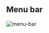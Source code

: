 ## Menu bar

![menu-bar](https://user-images.githubusercontent.com/87876734/172673916-325ba919-d73d-4c11-b5b8-e1d38cf59684.gif)
